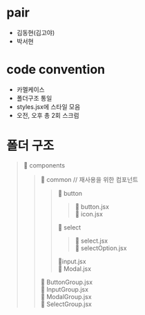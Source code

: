 # pair
- 김동현(김고야)
- 박서현

# code convention
- 카멜케이스
- 폴더구조 통일
- styles.jsx에 스타일 모음
- 오전, 오후 총 2회 스크럼

# 폴더 구조
> 📁 components
>> 📁 common  // 재사용을 위한 컴포넌트
>>> 📁 button 
>>>> 📄 button.jsx <br />
>>>> 📄 icon.jsx <br />
>>>
>>> 📁 select
>>>> 📄 select.jsx <br />
>>>> 📄 selectOption.jsx <br />
>>>
>>> 📄input.jsx <br />
>>> 📄 Modal.jsx <br />
>>
>> 📄 ButtonGroup.jsx <br />
>> 📄 InputGroup.jsx  <br />
>> 📄 ModalGroup.jsx  <br />
>> 📄 SelectGroup.jsx  <br />